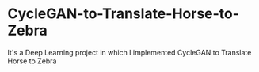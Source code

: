# CycleGAN-to-Translate-Horse-to-Zebra
It's a Deep Learning project in which I implemented CycleGAN to Translate Horse to Zebra
